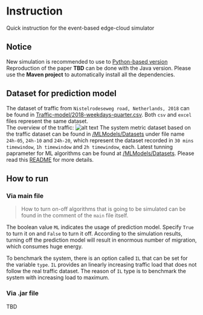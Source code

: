 # Instruction  
Quick instruction for the event-based edge-cloud simulator  

## Notice  
New simulation is recommended to use to [Python-based version](https://github.com/future-internet-lab/edgecloud-simulator)
Reproduction of the paper **TBD** can be done with the Java version. Please use the **Maven project** to automatically install all the dependencies.

## Dataset for prediction model  
The dataset of traffic from `Nistelrodeseweg road, Netherlands, 2018` can be found in [Traffic-model/2018-weekdays-quarter.csv](https://github.com/future-internet-lab/edgecloud-simulator/blob/Java/Traffic-model/2018-weekdays-quarter.csv). Both `csv` and `excel` files represent the same dataset.  
The overview of the traffic: 
![alt text](https://github.com/future-internet-lab/edgecloud-simulator/blob/Java/traffic.PNG "Traffic overview")
The system metric dataset based on the traffic dataset can be found in [/MLModels/Datasets](https://github.com/future-internet-lab/edgecloud-simulator/tree/Java/MLModels/Datasets) under file name `24h-05`, `24h-10` and `24h-20`, which represent the dataset recorded in `30 mins timewindow`, `1h timewindow` and `2h timewindow`, each. Latest tunning paprameter for ML algorithms can be found at [/MLModels/Datasets](https://github.com/future-internet-lab/edgecloud-simulator/blob/Java/MLModels/Datasets/). Please read this [README](https://github.com/future-internet-lab/edgecloud-simulator/blob/Java/MLModels/Datasets/README.md) for more details.

## How to run  
### Via main file  
> How to turn on-off algorithms that is going to be simulated can be found in the comment of the `main` file itself.

The boolean value `ML` indicates the usage of prediction model. Specify `True` to turn it on and `False` to turn it off. According to the simulation results, turning off the prediction model will result in enormous number of migration, which consumes huge energy.  
  
To benchmark the system, there is an option called `IL` that can be set for the variable `type`. `IL` provides an linearly increasing traffic load that does not follow the real traffic dataset. The reason of `IL` type is to benchmark the system with increasing load to maximum.  
  
### Via .jar file
TBD